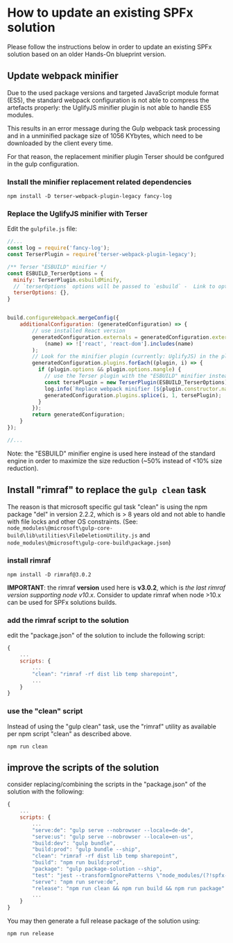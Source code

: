 # How to update an existing SPFx solution

Please follow the instructions below in order to update an existing SPFx solution based on an older Hands-On blueprint version.

## Update webpack minifier

Due to the used package versions and targeted JavaScript module format (ES5), the standard webpack configuration is not able to compress the artefacts properly: the UglifyJS minifier plugin is not able to handle ES5 modules. 

This results in an error message during the Gulp webpack task processing and in a unminified package size of 1056 KYbytes, which need to be downloaded by the client every time.

For that reason, the replacement minifier plugin Terser should be confgured in the gulp configuration.

### Install the minifier replacement related dependencies

```shell
npm install -D terser-webpack-plugin-legacy fancy-log
```

### Replace the UglifyJS minifier with Terser

Edit the `gulpfile.js` file:

```JavaScript
//...
const log = require('fancy-log');
const TerserPlugin = require('terser-webpack-plugin-legacy');

/** Terser "ESBUILD" minifier */
const ESBUILD_TerserOptions = {
  minify: TerserPlugin.esbuildMinify,
  // `terserOptions` options will be passed to `esbuild` -  Link to options - https://esbuild.github.io/api/#minify  
  terserOptions: {},  
}


build.configureWebpack.mergeConfig({
    additionalConfiguration: (generatedConfiguration) => {
        // use installed React version
        generatedConfiguration.externals = generatedConfiguration.externals.filter(
            (name) => !['react', 'react-dom'].includes(name)
        );
        // Look for the minifier plugin (currently: UglifyJS) in the plugin list and replace it with a Terser plugin
        generatedConfiguration.plugins.forEach((plugin, i) => {
          if (plugin.options && plugin.options.mangle) {
            // use the Terser plugin with the "ESBUILD" minifier instead of the standard minifier for maximized size reduction
            const tersePlugin = new TerserPlugin(ESBUILD_TerserOptions);
            log.info(`Replace webpack minifier [${plugin.constructor.name}] with [${tersePlugin.constructor.name}]`);
            generatedConfiguration.plugins.splice(i, 1, tersePlugin);
          }
        });
        return generatedConfiguration;
    }
});

//...

```

Note: the "ESBUILD" minifier engine is used here instead of the standard engine in order to maximize the size reduction (~50% instead of <10% size reduction).


## Install "rimraf" to replace the `gulp clean` task

The reason is that microsoft specific gul task "clean" is using the npm package "del" in version 2.2.2, which is > 8 years old and not able to handle with file locks and other OS constraints.
(See: `node_modules\@microsoft\gulp-core-build\lib\utilities\FileDeletionUtility.js` and `node_modules\@microsoft\gulp-core-build\package.json`)

### install rimraf

```shell
npm install -D rimraf@3.0.2
```

**IMPORTANT**: the rimraf **version** used here is **v3.0.2**, which is *the last rimraf version supporting node v10.x*. Consider to update rimraf when node >10.x can be used for SPFx solutions builds.

### add the rimraf script to the solution

edit the "package.json" of the solution to include the following script:

```javascript
{
    ...
    scripts: {
        ...
        "clean": "rimraf -rf dist lib temp sharepoint",
        ...
    }
}
```

### use the "clean" script

Instead of using the "gulp clean" task, use the "rimraf" utility as available per npm script "clean" as described above.

```
npm run clean
```
## improve the scripts of the solution

consider replacing/combining the scripts in the "package.json" of the solution with the following:

```javascript
{
    ...
    scripts: {
        ...
        "serve:de": "gulp serve --nobrowser --locale=de-de",
        "serve:us": "gulp serve --nobrowser --locale=en-us",
        "build:dev": "gulp bundle",
        "build:prod": "gulp bundle --ship",
        "clean": "rimraf -rf dist lib temp sharepoint",
        "build": "npm run build:prod",
        "package": "gulp package-solution --ship",
        "test": "jest --transformIgnorePatterns \"node_modules/(?!spfx-template)/\" --env=jsdom",
        "serve": "npm run serve:de",
        "release": "npm run clean && npm run build && npm run package"
        ...
    }
}
```

You may then generate a full release package of the solution using: 

```shell
npm run release
```
